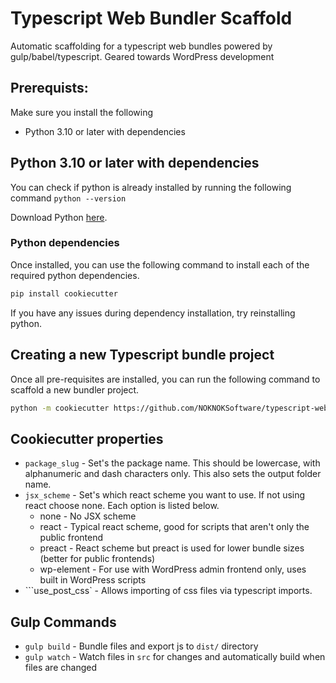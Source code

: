 # Typescript Web Bundler Scaffold
Automatic scaffolding for a typescript web bundles powered by gulp/babel/typescript. Geared towards WordPress development

## Prerequists:
Make sure you install the following
- Python 3.10 or later with dependencies

## Python 3.10 or later with dependencies
You can check if python is already installed by running the following command ```python --version```

Download Python [here](https://www.python.org/downloads/). 

### Python dependencies
Once installed, you can use the following command to install each of the required python dependencies.
``` sh
pip install cookiecutter
```

If you have any issues during dependency installation, try reinstalling python.


## Creating a new Typescript bundle project
Once all pre-requisites are installed, you can run the following command to scaffold a new bundler project.
``` sh
python -m cookiecutter https://github.com/NOKNOKSoftware/typescript-web-bundler-scaffold
```

## Cookiecutter properties
- ```package_slug``` - Set's the package name. This should be lowercase, with alphanumeric and dash characters only. This also sets the output folder name.
- ```jsx_scheme``` - Set's which react scheme you want to use. If not using react choose none. Each option is listed below.
  - none - No JSX scheme
  - react - Typical react scheme, good for scripts that aren't only the public frontend
  - preact -  React scheme but preact is used for lower bundle sizes (better for public frontends)
  - wp-element - For use with WordPress admin frontend only, uses built in WordPress scripts
- ```use_post_css` - Allows importing of css files via typescript imports.

## Gulp Commands
- ```gulp build``` - Bundle files and export js to ```dist/``` directory
- ```gulp watch``` - Watch files in ```src``` for changes and automatically build when files are changed